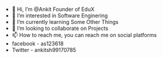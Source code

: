 - 👋 Hi, I’m @Ankit Founder of EduX
- 👀 I’m interested in Software Enginering
- 🌱 I’m currently learning Some Other Things
- 💞️ I’m looking to collaborate on Projects
- 📫 How to reach me, you can reach me on social platforms
- facebook - as123618
- Twitter - ankitsh99170785
<!---
Ankit-EduX/Ankit-EduX is a ✨ special ✨ repository because its `README.md` (this file) appears on your GitHub profile.
You can click the Preview link to take a look at your changes.
--->
